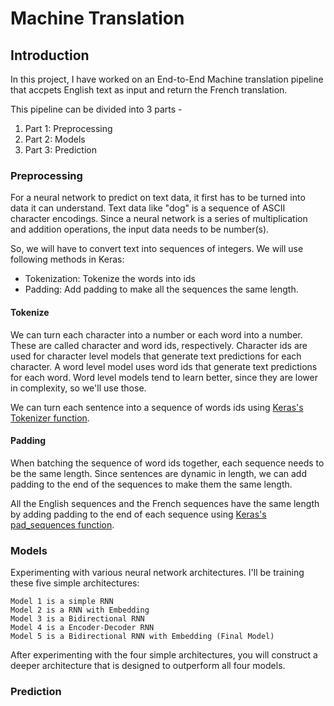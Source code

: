 # Machine Translation

## Introduction
In this project, I have worked on an End-to-End Machine translation pipeline that accpets English text as input and return the French translation.

This pipeline can be divided into 3 parts -
1. Part 1: Preprocessing 
2. Part 2: Models
3. Part 3: Prediction

### Preprocessing

For a neural network to predict on text data, it first has to be turned into data it can understand. Text data like "dog" is a sequence of ASCII character encodings. Since a neural network is a series of multiplication and addition operations, the input data needs to be number(s).

So, we will have to convert text into sequences of integers. We will use following methods in Keras:

- Tokenization: Tokenize the words into ids
- Padding: Add padding to make all the sequences the same length.

#### Tokenize

We can turn each character into a number or each word into a number. These are called character and word ids, respectively. Character ids are used for character level models that generate text predictions for each character. A word level model uses word ids that generate text predictions for each word. Word level models tend to learn better, since they are lower in complexity, so we'll use those.

We can turn each sentence into a sequence of words ids using [Keras's Tokenizer function](https://keras.io/preprocessing/text/#tokenizer).

#### Padding

When batching the sequence of word ids together, each sequence needs to be the same length. Since sentences are dynamic in length, we can add padding to the end of the sequences to make them the same length.

All the English sequences and the French sequences have the same length by adding padding to the end of each sequence using [Keras's pad_sequences function](https://keras.io/preprocessing/sequence/#pad_sequences).

### Models

Experimenting with various neural network architectures. I'll be training these five simple architectures:

    Model 1 is a simple RNN
    Model 2 is a RNN with Embedding
    Model 3 is a Bidirectional RNN
    Model 4 is a Encoder-Decoder RNN
    Model 5 is a Bidirectional RNN with Embedding (Final Model)

After experimenting with the four simple architectures, you will construct a deeper architecture that is designed to outperform all four models.

### Prediction
